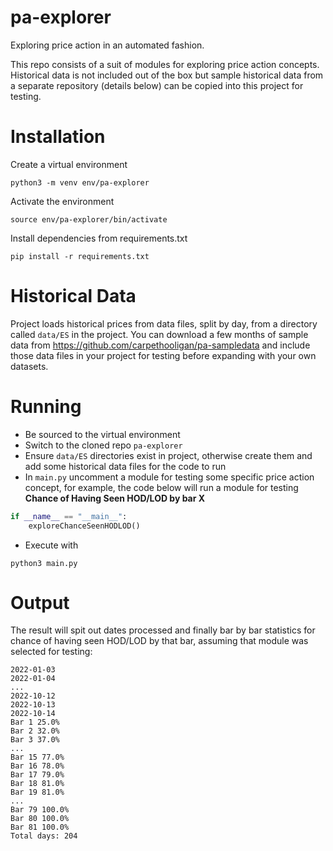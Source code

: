 # pa-explorer
Exploring price action in an automated fashion.

This repo consists of a suit of modules for exploring price action concepts. Historical data is not included out of the box but sample historical data from a separate repository (details below) can be copied into this project for testing. 


# Installation
Create a virtual environment
```
python3 -m venv env/pa-explorer
```
Activate the environment
```
source env/pa-explorer/bin/activate
```
Install dependencies from requirements.txt
```
pip install -r requirements.txt
```

# Historical Data
Project loads historical prices from data files, split by day, from a directory called `data/ES` in the project. You can download a few months of sample data from https://github.com/carpethooligan/pa-sampledata and include those data files in your project for testing before expanding with your own datasets.

# Running
- Be sourced to the virtual environment
- Switch to the cloned repo `pa-explorer`
- Ensure `data/ES` directories exist in project, otherwise create them and add some historical data files for the code to run
- In `main.py` uncomment a module for testing some specific price action concept, for example, the code below will run a module for testing **Chance of Having Seen HOD/LOD by bar X**
```python
if __name__ == "__main__":
    exploreChanceSeenHODLOD()
```
- Execute with 
```
python3 main.py
```

# Output
The result will spit out dates processed and finally bar by bar statistics for chance of having seen HOD/LOD by that bar, assuming that module was selected for testing:
```
2022-01-03
2022-01-04
...
2022-10-12
2022-10-13
2022-10-14
Bar 1 25.0%
Bar 2 32.0%
Bar 3 37.0%
...
Bar 15 77.0%
Bar 16 78.0%
Bar 17 79.0%
Bar 18 81.0%
Bar 19 81.0%
...
Bar 79 100.0%
Bar 80 100.0%
Bar 81 100.0%
Total days: 204
```

